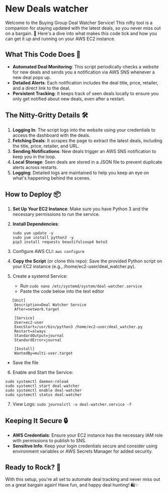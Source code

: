# New Deals watcher

Welcome to the Buying Group Deal Watcher Service! This nifty tool is a companion for staying updated with the latest deals, so you never miss out on a bargain. 💸 Here's a dive into what makes this code tick and how you can get it up and running on your AWS EC2 instance.

## What This Code Does 🎯

- **Automated Deal Monitoring**: This script periodically checks a website for new deals and sends you a notification via AWS SNS whenever a new deal pops up.
- **Detailed Alerts**: Each notification includes the deal title, price, retailer, and a direct link to the deal. 
- **Persistent Tracking**: It keeps track of seen deals locally to ensure you only get notified about new deals, even after a restart.

## The Nitty-Gritty Details 🛠️

1. **Logging In**: The script logs into the website using your credentials to access the dashboard with the deals.
2. **Fetching Deals**: It scrapes the page to extract the latest deals, including the title, price, retailer, and URL.
3. **Sending Notifications**: New deals trigger an AWS SNS notification to keep you in the loop.
4. **Local Storage**: Seen deals are stored in a JSON file to prevent duplicate alerts across restarts.
5. **Logging**: Detailed logs are maintained to help you keep an eye on what's happening behind the scenes.

## How to Deploy 📦

1. **Set Up Your EC2 Instance**: Make sure you have Python 3 and the necessary permissions to run the service.
2. **Install Dependencies**:
   ```
   sudo yum update -y
   sudo yum install python3 -y
   pip3 install requests beautifulsoup4 boto3
   ```

3. Configure AWS CLI:
    ```aws configure```

4. **Copy the Script** (or clone this repo): Save the provided Python script on your EC2 instance (e.g., /home/ec2-user/deal_watcher.py).

5. Create a systemd Service:
   * Run `sudo nano /etc/systemd/system/deal-watcher.service`
   * Paste the code below into the text editor
```
   [Unit]
    Description=Deal Watcher Service
    After=network.target
    
    [Service]
    User=ec2-user
    ExecStart=/usr/bin/python3 /home/ec2-user/deal_watcher.py
    Restart=always
    StandardOutput=journal
    StandardError=journal
    
    [Install]
    WantedBy=multi-user.target
```
  * Save the file

6. Enable and Start the Service:
```
sudo systemctl daemon-reload
sudo systemctl start deal-watcher
sudo systemctl enable deal-watcher
sudo systemctl status deal-watcher
```

7. View Logs:
   `sudo journalctl -u deal-watcher.service -f`

## Keeping It Secure 🔒
* **AWS Credentials**: Ensure your EC2 instance has the necessary IAM role with permissions to publish to SNS.
* **Sensitive Info**: Keep your login credentials secure and consider using environment variables or AWS Secrets Manager for added security.

## Ready to Rock? 🤘
With this setup, you're all set to automate deal tracking and never miss out on a great bargain again! Have fun, and happy deal hunting! 🛍️✨

